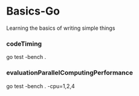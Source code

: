 # Basics-Go
Learning the basics of writing simple things


 ### codeTiming 
go test -bench .

### evaluationParallelComputingPerformance
go test -bench . -cpu=1,2,4